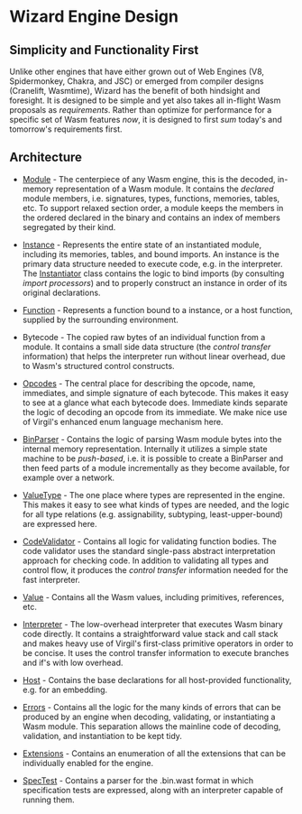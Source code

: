 # Wizard Engine Design

## Simplicity and Functionality First

Unlike other engines that have either grown out of Web Engines (V8, Spidermonkey, Chakra, and JSC) or emerged from compiler designs (Cranelift, Wasmtime), Wizard has the benefit of both hindsight and foresight.
It is designed to be simple and yet also takes all in-flight Wasm proposals as _requirements_.
Rather than optimize for performance for a specific set of Wasm features _now_, it is designed to first _sum_ today's and tomorrow's requirements first.

## Architecture

* [Module](src/engine/Module.v3) - The centerpiece of any Wasm engine, this is the decoded, in-memory representation of a Wasm module.
  It contains the *declared* module members, i.e. signatures, types, functions, memories, tables, etc.
  To support relaxed section order, a module keeps the members in the ordered declared in the binary and contains an index of members segregated by their kind.

* [Instance](src/engine/Instance.v3) - Represents the entire state of an instantiated module, including its memories, tables, and bound imports.
  An instance is the primary data structure needed to execute code, e.g. in the interpreter.
  The [Instantiator](src/engine/Instantiator.v3) class contains the logic to bind imports (by consulting *import processors*) and to properly construct an instance in order of its original declarations.
* [Function](src/engine/Instance.v3) - Represents a function bound to a instance, or a host function, supplied by the surrounding environment.
* Bytecode - The copied raw bytes of an individual function from a module.
  It contains a small side data structure (the *control transfer* information) that helps the interpreter run without linear overhead, due to Wasm's structured control constructs.
* [Opcodes](src/engine/Opcodes.v3) - The central place for describing the opcode, name, immediates, and simple signature of each bytecode.
  This makes it easy to see at a glance what each bytecode does.
  Immediate kinds separate the logic of decoding an opcode from its immediate.
  We make nice use of Virgil's enhanced enum language mechanism here.
* [BinParser](src/engine/BinParser.v3) - Contains the logic of parsing Wasm module bytes into the internal memory representation.
  Internally it utilizes a simple state machine to be *push-based*, i.e. it is possible to create a BinParser and then feed parts of a module incrementally as they become available, for example over a network.
* [ValueType](src/engine/Type.v3) - The one place where types are represented in the engine.
  This makes it easy to see what kinds of types are needed, and the logic for all type relations (e.g. assignability, subtyping, least-upper-bound) are expressed here.
* [CodeValidator](src/engine/CodeValidator.v3) - Contains all logic for validating function bodies.
  The code validator uses the standard single-pass abstract interpretation approach for checking code.
  In addition to validating all types and control flow, it produces the *control transfer* information needed for the fast interpreter.
* [Value](src/engine/Value.v3) - Contains all the Wasm values, including primitives, references, etc.
* [Interpreter](src/engine/Interpreter.v3) - The low-overhead interpreter that executes Wasm binary code directly.
  It contains a straightforward value stack and call stack and makes heavy use of Virgil's first-class primitive operators in order to be concise.
  It uses the control transfer information to execute branches and if's with low overhead.
* [Host](src/engine/Host.v3) - Contains the base declarations for all host-provided functionality, e.g. for an embedding.
* [Errors](src/engine/WasmErrorGen.v3) - Contains all the logic for the many kinds of errors that can be produced by an engine when decoding, validating, or instantiating a Wasm module.
  This separation allows the mainline code of decoding, validation, and instantiation to be kept tidy.
* [Extensions](src/engine/Extension.v3) - Contains an enumeration of all the extensions that can be individually enabled for the engine.
* [SpecTest](test/spectest) - Contains a parser for the .bin.wast format in which specification tests are expressed, along with an interpreter capable of running them.
